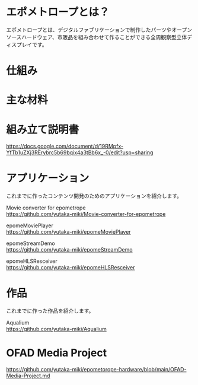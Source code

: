 # エポメトロープとは？
エポメトロープとは、デジタルファブリケーションで制作したパーツやオープンソースハードウェア、市販品を組み合わせて作ることができる全周観察型立体ディスプレイです。

# 仕組み

# 主な材料

# 組み立て説明書  
https://docs.google.com/document/d/19RMpfx-YfTb1uZXj3RErybrc5b69bqix4a3tBb6x_-0/edit?usp=sharing

# アプリケーション
これまでに作ったコンテンツ開発のためのアプリケーションを紹介します。
  
Movie converter for epometrope  
https://github.com/yutaka-miki/Movie-converter-for-epometrope  
    
epomeMoviePlayer  
https://github.com/yutaka-miki/epomeMoviePlayer  
  
epomeStreamDemo  
https://github.com/yutaka-miki/epomeStreamDemo  
  
epomeHLSResceiver  
https://github.com/yutaka-miki/epomeHLSResceiver  
  
# 作品
これまでに作った作品を紹介します。
  
Aqualium  
https://github.com/yutaka-miki/Aqualium

# OFAD Media Project
https://github.com/yutaka-miki/epometorope-hardware/blob/main/OFAD-Media-Project.md 
